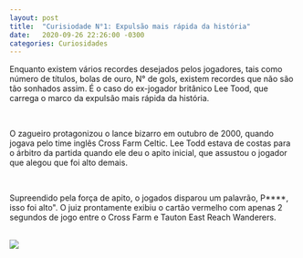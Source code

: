 ```yaml
---
layout: post
title:  "Curisiodade N°1: Expulsão mais rápida da história"
date:   2020-09-26 ‏‎22:26:00 -0300
categories: Curiosidades
---
```


<html lang="pt-br">
  <head>
    <meta charset="UTF-8">
    <link rel="stykesheet" href="{{ '/' | relative_url }}">
  </head>
  
  <body>
    <p>Enquanto existem vários recordes desejados pelos jogadores, tais como número de títulos, bolas de ouro, N° de gols, existem recordes que não são tão sonhados assim. É o caso do ex-jogador britânico Lee Tood, que carrega o marco da expulsão mais rápida da história. </p>
    <br>
    <p>O zagueiro protagonizou o lance bizarro em outubro de 2000, quando jogava pelo time inglês Cross Farm Celtic. Lee Todd estava de costas para o árbitro da partida quando ele deu o apito inicial, que assustou o jogador que alegou que foi alto demais.</p>
    <br>
    <p>Supreendido pela força de apito, o jogados disparou um palavrão, P****, isso foi alto". O juiz prontamente exibiu o cartão vermelho com apenas 2 segundos de jogo entre o Cross Farm e Tauton East Reach Wanderers.</p>
    <br>
    <img id="lee_todd" src="{{ '/assets/images/Lee_Todd.jpg' | relative_url }}">
  </body>
  

</html>